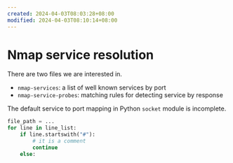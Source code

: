 ```yaml
---
created: 2024-04-03T08:03:28+08:00
modified: 2024-04-03T08:10:14+08:00
---
```


# Nmap service resolution

There are two files we are interested in.
- `nmap-services`: a list of well known services by port
- `nmap-service-probes`: matching rules for detecting service by response

The default service to port mapping in Python `socket` module is incomplete.

```python
file_path = ...
for line in line_list:
    if line.startswith("#"):
        # it is a comment
        continue
    else:
